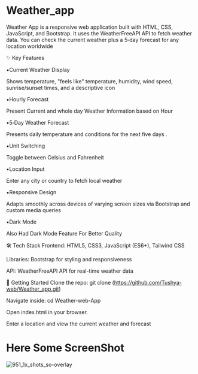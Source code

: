# Weather_app
Weather App is a responsive web application built with HTML, CSS, JavaScript, and Bootstrap. It uses the WeatherFreeAPI API to fetch weather data. You can check the current weather plus a 5‑day forecast for any location worldwide 

✨ Key Features

▪️Current Weather Display

Shows temperature, "feels like" temperature, humidity, wind speed, sunrise/sunset times, and a descriptive icon 

▪️Hourly Forecast

Present Current and whole day Weather Information based on Hour

▪️5‑Day Weather Forecast

Presents daily temperature and conditions for the next five days .

▪️Unit Switching

Toggle between Celsius and Fahrenheit 

▪️Location Input

Enter any city or country to fetch local weather 

▪️Responsive Design

Adapts smoothly across devices of varying screen sizes via Bootstrap and custom media queries 

▪️Dark Mode

Also Had Dark Mode Feature For Better Quality

🛠️ Tech Stack
Frontend: HTML5, CSS3, JavaScript (ES6+), Tailwind CSS

Libraries: Bootstrap for styling and responsiveness

API: WeatherFreeAPI API for real-time weather data 

🚀 Getting Started
Clone the repo:
git clone (https://github.com/Tushya-web/Weather_app.git)

Navigate inside:
cd Weather-web-App

Open index.html in your browser.

Enter a location and view the current weather and forecast 

# Here Some ScreenShot

![951_1x_shots_so-overlay](https://github.com/user-attachments/assets/f4a03490-91e8-4206-8a6f-6edd8aad0fc4)



